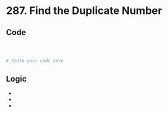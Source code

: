# 287. Find the Duplicate Number

## Code
```text


```


```python

# Paste your code here

```

## Logic

- 
- 
- 

